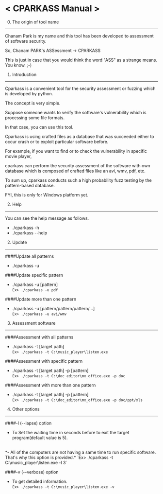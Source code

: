 < CPARKASS Manual >
===================

0. The origin of tool name
--------------------------

Chanam Park is my name and this tool has been developed to assessment of software security.

So, Chanam PARK's ASSessment -> CPARKASS

This is just in case that you would think the word "ASS" as a strange means. You know. ;-)


1. Introduction
---------------

Cparkass is a convenient tool for the security assessment or fuzzing which is developed by python.

The concept is very simple.

Suppose someone wants to verify the software's vulnerability which is processing some file formats.

In that case, you can use this tool.

Cparkass is using crafted files as a database that was succeeded either to occur crash or to exploit particular software before.

For example, if you want to find or to check the vulnerability in specific movie player,

cparkass can perform the security assessment of the software with own database which is composed of crafted files like an avi, wmv, pdf, etc.

To sum up, cparkass conducts such a high probability fuzz testing by the pattern-based database.

FYI, this is only for Windows platform yet.


2. Help
-------

You can see the help message as follows.
+ ./cparkass -h
+ ./cparkass --help


2. Update
---------

####Update all patterns
+ ./cparkass -u

####Update specific pattern
+ ./cparkass -u [pattern]<br>
`Ex> ./cparkass -u pdf`

####Update more than one pattern
+ ./cparkass -u [pattern/pattern/pattern/...]<br>
`Ex> ./cparkass -u avi/wmv`


3. Assessment software
----------------------

####Assessment with all patterns
+ ./cparkass -t [target path]<br>
`Ex> ./cparkass -t C:\music_player\listen.exe`

####Assessment with specific pattern
+ ./cparkass -t [target path] -p [pattern]<br>
`Ex> ./cparkass -t C:\doc_editor\mx_office.exe -p doc`

####Assessment with more than one pattern
+ ./cparkass -t [target path] -p [pattern]<br>
`Ex> ./cparkass -t C:\doc_editor\mx_office.exe -p doc/ppt/xls`


4. Other options
----------------

####-l (--lapse) option
+ To Set the waiting time in seconds before to exit the target program(default value is 5).
<br>
*- All of the computers are not having a same time to run specific software. That's why this option is provided.*
`Ex> ./cparkass -t C:\music_player\listen.exe -l 3`

####-v (--verbose) option
+ To get detailed information.<br>
`Ex> ./cparkass -t C:\music_player\listen.exe -v`

